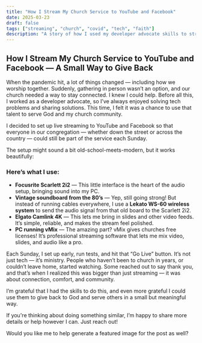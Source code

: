 ```yaml
---
title: "How I Stream My Church Service to YouTube and Facebook"
date: 2025-03-23
draft: false
tags: ["streaming", "church", "covid", "tech", "faith"]
description: "A story of how I used my developer advocate skills to stream church services during COVID using some vintage gear and modern tech."
---
```


## How I Stream My Church Service to YouTube and Facebook — A Small Way to Give Back

When the pandemic hit, a lot of things changed — including how we worship together. Suddenly, gathering in person wasn’t an option, and our church needed a way to stay connected. I knew I could help. Before all this, I worked as a developer advocate, so I’ve always enjoyed solving tech problems and sharing solutions. This time, I felt it was a chance to use that talent to serve God and my church community.

I decided to set up live streaming to YouTube and Facebook so that everyone in our congregation — whether down the street or across the country — could still be part of the service each Sunday.

The setup might sound a bit old-school-meets-modern, but it works beautifully:

### Here’s what I use:

- **Focusrite Scarlett 2i2** — This little interface is the heart of the audio setup, bringing sound into my PC.  
- **Vintage soundboard from the 80’s** — Yep, still going strong! But instead of running cables everywhere, I use a **Lekato WS-60 wireless system** to send the audio signal from that old board to the Scarlett 2i2.  
- **Elgato Camlink 4K** — This lets me bring in slides and other video feeds. It’s simple, reliable, and makes the stream feel polished.  
- **PC running vMix** — The amazing part? vMix gives churches free licenses! It’s professional streaming software that lets me mix video, slides, and audio like a pro.  

Each Sunday, I set up early, run tests, and hit that “Go Live” button. It’s not just tech — it’s ministry. People who haven’t been to church in years, or couldn’t leave home, started watching. Some reached out to say thank you, and that’s when I realized this was bigger than just streaming — it was about connection, comfort, and community.

I’m grateful that I had the skills to do this, and even more grateful I could use them to give back to God and serve others in a small but meaningful way.

If you're thinking about doing something similar, I’m happy to share more details or help however I can. Just reach out!

Would you like me to help generate a featured image for the post as well?